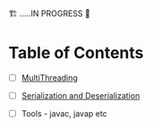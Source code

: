 
 🏗️  .....IN PROGRESS 🚧 
 
# Table of Contents
- [ ] [MultiThreading](MultiThreading.md)
- [ ] [Serialization and Deserialization](../2.JavaConcepts/Serialization_Deserialization.md)
- [ ] Tools - javac, javap etc

